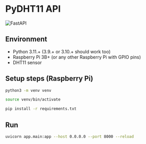# PyDHT11 API

![FastAPI](https://img.shields.io/badge/FastAPI-005571?style=for-the-badge&logo=fastapi)

## Environment

- Python 3.11.+ (3.9.+ or 3.10.+ should work too)
- Raspberry Pi 3B+ (or any other Raspberry Pi with GPIO pins)
- DHT11 sensor

## Setup steps (Raspberry Pi)


```bash
python3 -m venv venv
```

```bash
source venv/bin/activate
```

```bash
pip install -r requirements.txt
```

## Run

```bash
uvicorn app.main:app --host 0.0.0.0 --port 8000 --reload
```
